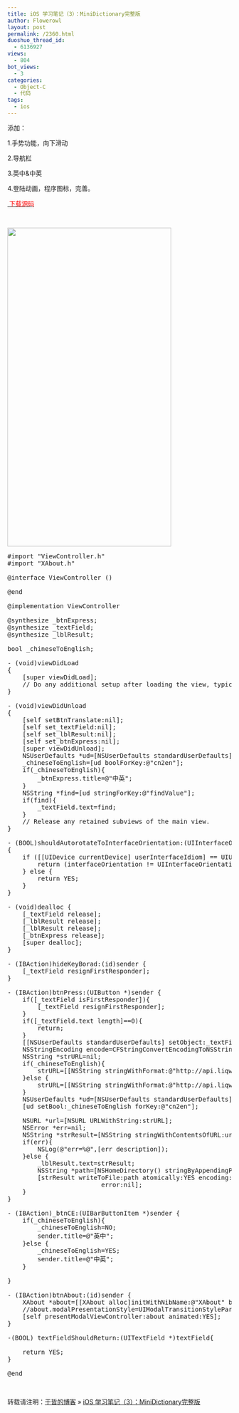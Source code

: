 ```yaml
---
title: iOS 学习笔记（3）：MiniDictionary完整版
author: Flowerowl
layout: post
permalink: /2360.html
duoshuo_thread_id:
  - 6136927
views:
  - 804
bot_views:
  - 3
categories:
  - Object-C
  - 代码
tags:
  - ios
---
```

添加：

1.手势功能，向下滑动

2.导航栏

3.英中&中英

4.登陆动画，程序图标，完善。

<span style="color: #ff0000;"><a href="http://dl.dbank.com/c035dmmy1j" target="_blank"><span style="color: #ff0000;"> 下载源码</span></a></span>

&nbsp;

[<img class="alignnone size-full wp-image-2361" title="MiniDict" src="http://lazynight.me/wp-content/uploads/2012/08/MiniDict.jpg" alt="" width="368" height="716" />][1]

<pre class="lang:default decode:true">#import "ViewController.h"
#import "XAbout.h"

@interface ViewController ()

@end

@implementation ViewController

@synthesize _btnExpress;
@synthesize _textField;
@synthesize _lblResult;

bool _chineseToEnglish;

- (void)viewDidLoad
{
    [super viewDidLoad];
	// Do any additional setup after loading the view, typically from a nib.
}

- (void)viewDidUnload
{
    [self setBtnTranslate:nil];
    [self set_textField:nil];
    [self set_lblResult:nil];
    [self set_btnExpress:nil];
    [super viewDidUnload];
    NSUserDefaults *ud=[NSUserDefaults standardUserDefaults];
    _chineseToEnglish=[ud boolForKey:@"cn2en"];
    if(_chineseToEnglish){
        _btnExpress.title=@"中英";
    }
    NSString *find=[ud stringForKey:@"findValue"];
    if(find){
        _textField.text=find;
    }
    // Release any retained subviews of the main view.
}

- (BOOL)shouldAutorotateToInterfaceOrientation:(UIInterfaceOrientation)interfaceOrientation
{
    if ([[UIDevice currentDevice] userInterfaceIdiom] == UIUserInterfaceIdiomPhone) {
        return (interfaceOrientation != UIInterfaceOrientationPortraitUpsideDown);
    } else {
        return YES;
    }
}

- (void)dealloc {
    [_textField release];
    [_lblResult release];
    [_lblResult release];
    [_btnExpress release];
    [super dealloc];
}

- (IBAction)hideKeyBorad:(id)sender {
    [_textField resignFirstResponder];
}

- (IBAction)btnPress:(UIButton *)sender { 
    if([_textField isFirstResponder]){
        [_textField resignFirstResponder];
    }
    if([_textField.text length]==0){
        return;
    }
    [[NSUserDefaults standardUserDefaults] setObject:_textField.text forKey:@"findValue"];
    NSStringEncoding encode=CFStringConvertEncodingToNSStringEncoding(kCFStringEncodingGB_18030_2000);
    NSString *strURL=nil;
    if(_chineseToEnglish){
        strURL=[[NSString stringWithFormat:@"http://api.liqwei.com/translate/?language=zh-CN|en&content=%@",_textField.text]stringByAddingPercentEscapesUsingEncoding:encode];
    }else {
        strURL=[[NSString stringWithFormat:@"http://api.liqwei.com/translate/?language=en|zh-CN&content=%@",_textField.text]stringByAddingPercentEscapesUsingEncoding:encode];
    }
    NSUserDefaults *ud=[NSUserDefaults standardUserDefaults];
    [ud setBool:_chineseToEnglish forKey:@"cn2en"];

    NSURL *url=[NSURL URLWithString:strURL];
    NSError *err=nil;
    NSString *strResult=[NSString stringWithContentsOfURL:url encoding:encode error:&err];
    if(err){
        NSLog(@"err=%@",[err description]);
    }else {
        _lblResult.text=strResult;
        NSString *path=[NSHomeDirectory() stringByAppendingPathComponent:@"userHistory.html"];
        [strResult writeToFile:path atomically:YES encoding:encode
                         error:nil];
    }
}

- (IBAction)_btnCE:(UIBarButtonItem *)sender {
    if(_chineseToEnglish){
        _chineseToEnglish=NO;
        sender.title=@"英中";
    }else {
        _chineseToEnglish=YES;
        sender.title=@"中英";
    }

}

- (IBAction)btnAbout:(id)sender {
    XAbout *about=[[XAbout alloc]initWithNibName:@"XAbout" bundle:nil];
    //about.modalPresentationStyle=UIModalTransitionStylePartialCurl;
    [self presentModalViewController:about animated:YES];
}

-(BOOL) textFieldShouldReturn:(UITextField *)textField{

    return YES;
}

@end</pre>

&nbsp;

转载请注明：[于哲的博客][2] &raquo; [iOS 学习笔记（3）：MiniDictionary完整版][3]

 [1]: http://lazynight.me/wp-content/uploads/2012/08/MiniDict.jpg
 [2]: http://localhost/wordpress
 [3]: http://localhost/wordpress/2360.html